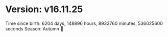 # Version: v16.11.25
Time since birth: 6204 days, 148896 hours, 8933760 minutes, 536025600 seconds
Season: Autumn 🍁
